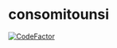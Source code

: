 # consomitounsi
[![CodeFactor](https://www.codefactor.io/repository/github/abderrahimbouhdida/consomitounsi/badge/abderrahim)](https://www.codefactor.io/repository/github/abderrahimbouhdida/consomitounsi/overview/abderrahim)
